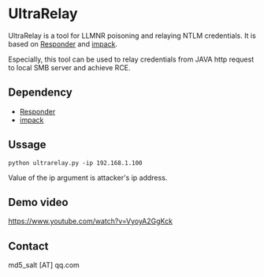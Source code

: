 # UltraRelay

UltraRelay is a tool for LLMNR poisoning and relaying NTLM credentials. It is based on [Responder](https://github.com/SpiderLabs/Responder) and [impack](https://github.com/SecureAuthCorp/impacket).

Especially, this tool can be used to relay credentials from JAVA http request to local SMB server and achieve RCE.

## Dependency

* [Responder](https://github.com/SpiderLabs/Responder)
* [impack](https://github.com/SecureAuthCorp/impacket)

## Ussage

`python ultrarelay.py -ip 192.168.1.100`

Value of the ip argument is attacker's ip address.

## Demo video

https://www.youtube.com/watch?v=VyoyA2GgKck

## Contact

md5_salt [AT] qq.com
